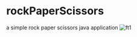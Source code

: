 # rockPaperScissors 
a simple rock paper scissors java application 
![ft1](https://github.com/Athus27/rockPaperScissors/assets/99022861/fc0b439f-daac-461f-9569-d2262ac44cdd)
